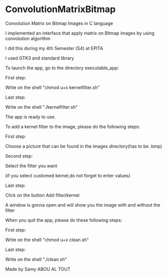 # ConvolutionMatrixBitmap

Convolution Matrix on Bitmap Images in C language

I implemented an interface that apply matrix on Bitmap images by using convolution algorithm 

I did this during my 4th Semester (S4) at EPITA 

I used GTK3 and standard library


To launch the app, go to the directory executable_app:

First step:

Write on the shell "chmod u+x kernelfilter.sh"

Last step:

Write on the shell "./kernelfilter.sh"

The app is ready to use.



To add a kernel filter to the image, please do the following steps:

First step:

Choose a picture that can be found in the images directory(has to be .bmp)


Second step:

Select the filter you want

(if you select customed kernel,do not forget to enter values)


Last step:

Click on the button Add filter/kernel

A window is gonna open and will show you the image with and without the filter

When you quit the app, please do these following steps:

First step:

Write on the shell "chmod u+x clean.sh"

Last step:

Write on the shell "./clean.sh"



Made by Samy ABOU AL TOUT
